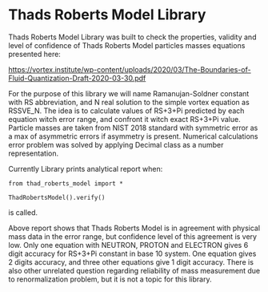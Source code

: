 # Thads Roberts Model Library
Thads Roberts Model Library was built to check the properties, validity and level of confidence of Thads Roberts Model particles masses equations presented here:

https://vortex.institute/wp-content/uploads/2020/03/The-Boundaries-of-Fluid-Quantization-Draft-2020-03-30.pdf

For the purpose of this library we will name Ramanujan-Soldner constant with RS abbreviation, and N real solution to the simple vortex equation as RSSVE_N.
The idea is to calculate values of RS+3+Pi predicted by each equation witch error range, and confront it witch exact RS+3+Pi value.
Particle masses are taken from NIST 2018 standard with symmetric error as a max of asymmetric errors if asymmetry is present.
Numerical calculations error problem was solved by applying Decimal class as a number representation. 

Currently Library prints analytical report when:

```
from thad_roberts_model import *

ThadRobertsModel().verify()
```

is called.

Above report shows that Thads Roberts Model is in agreement with physical mass data in the error range, but confidence level of this agreement is very low.
Only one equation with NEUTRON, PROTON and ELECTRON gives 6 digit accuracy for RS+3+Pi constant in base 10 system.
One equation gives 2 digits accuracy, and three other equations give 1 digit accuracy.
There is also other unrelated question regarding reliability of mass measurement due to renormalization problem, but it is not a topic for this library.